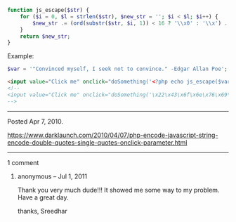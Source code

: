 ```php
function js_escape($str) {
	for ($i = 0, $l = strlen($str), $new_str = ''; $i < $l; $i++) {
		$new_str .= (ord(substr($str, $i, 1)) < 16 ? '\\x0' : '\\x') . dechex(ord(substr($str, $i, 1)));
	}
	return $new_str;
}
```

Example:
```php
$var = '"Convinced myself, I seek not to convince." -Edgar Allan Poe';
```
<script type="text/javascript">
function doSomething(foo) {
	alert(foo);
}
</script>
```html
<input value="Click me" onclick="doSomething('<?php echo js_escape($var); ?>');" type="button" />
<!--
<input value="Click me" onclick="doSomething('\x22\x43\x6f\x6e\x76\x69\x6e\x63\x65\x64\x20\x6d\x79\x73\x65\x6c\x66\x2c\x20\x49\x20\x73\x65\x65\x6b\x20\x6e\x6f\x74\x20\x74\x6f\x20\x63\x6f\x6e\x76\x69\x6e\x63\x65\x2e\x22\x20\x2d\x45\x64\x67\x61\x72\x20\x41\x6c\x6c\x61\x6e\x20\x50\x6f\x65');" type="button" />
-->
```

---

Posted Apr 7, 2010.

https://www.darklaunch.com/2010/04/07/php-encode-javascript-string-encode-double-quotes-single-quotes-onclick-parameter.html

---

1 comment

<ol><li><div>

anonymous &ndash; Jul 1, 2011<div>

Thank you very much dude!!! It showed me some way to my problem. Have a great day.

thanks,
Sreedhar

</div></div></li></ol>